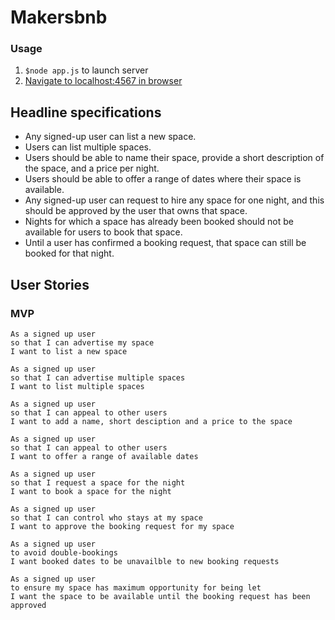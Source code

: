 # Makersbnb

### Usage

1. `$node app.js` to launch server
2. [Navigate to localhost:4567 in browser](http://localhost:4567/)

## Headline specifications
- Any signed-up user can list a new space.
- Users can list multiple spaces.
- Users should be able to name their space, provide a short description of the space, and a price per night.
- Users should be able to offer a range of dates where their space is available.
- Any signed-up user can request to hire any space for one night, and this should be approved by the user that owns that space.
- Nights for which a space has already been booked should not be available for users to book that space.
- Until a user has confirmed a booking request, that space can still be booked for that night.

## User Stories
### MVP
```
As a signed up user
so that I can advertise my space
I want to list a new space
```
```
As a signed up user
so that I can advertise multiple spaces
I want to list multiple spaces 
```
```
As a signed up user
so that I can appeal to other users
I want to add a name, short desciption and a price to the space
```
```
As a signed up user
so that I can appeal to other users
I want to offer a range of available dates
```
```
As a signed up user
so that I request a space for the night
I want to book a space for the night
```
```
As a signed up user
so that I can control who stays at my space
I want to approve the booking request for my space
```
```
As a signed up user
to avoid double-bookings
I want booked dates to be unavailble to new booking requests
```
```
As a signed up user
to ensure my space has maximum opportunity for being let
I want the space to be available until the booking request has been approved
```
